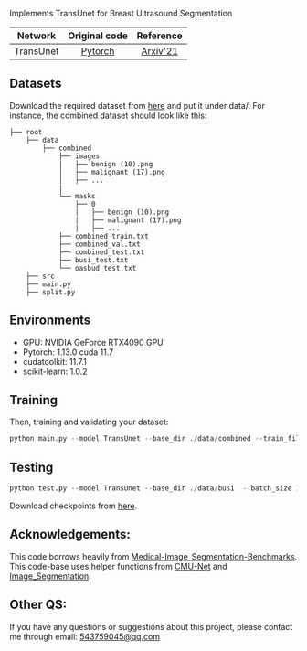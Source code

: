 Implements TransUnet for Breast Ultrasound Segmentation

|     Network     |                        Original code                         |                          Reference                           |
| :-------------: | :----------------------------------------------------------: | :----------------------------------------------------------: |
|    TransUnet    |      [Pytorch](https://github.com/Beckschen/TransUNet)       |       [Arxiv'21](https://arxiv.org/pdf/2102.04306.pdf)       |

## Datasets

Download the required dataset from [here](https://drive.google.com/drive/folders/1vGGN60RbPdRD1mKOE3hmvCYFjEaBBwN-?usp=sharing) and put it under data/. For instance, the combined dataset should look like this:

```
├── root
    ├── data
        ├── combined
            ├── images
            |   ├── benign (10).png
            │   ├── malignant (17).png
            │   ├── ...
            |
            └── masks
                ├── 0
                |   ├── benign (10).png
                |   ├── malignant (17).png
                |   ├── ...
            ├── combined_train.txt
            ├── combined_val.txt
            ├── combined_test.txt
            ├── busi_test.txt
            └── oasbud_test.txt
    ├── src
    ├── main.py
    ├── split.py
```

## Environments

- GPU: NVIDIA GeForce RTX4090 GPU
- Pytorch: 1.13.0 cuda 11.7
- cudatoolkit: 11.7.1
- scikit-learn: 1.0.2

## Training

Then, training and validating your dataset:

```python
python main.py --model TransUnet --base_dir ./data/combined --train_file_dir combined_train.txt --val_file_dir combined_val.txt --base_lr 0.01 --epoch 300 --batch_size 8
```

## Testing

```python
python test.py --model TransUnet --base_dir ./data/busi  --batch_size 1 --test_file_dir busi_test.txt --ckpt ./checkpoint/[checkpoint]
```

Download checkpoints from [here](https://drive.google.com/drive/folders/1hh24cJbeBt5yol8UwkjxyI1iyAfUVrcM?usp=sharing).

## Acknowledgements:

This code borrows heavily from [Medical-Image_Segmentation-Benchmarks](https://github.com/FengheTan9/Medical-Image-Segmentation-Benchmarks). This code-base uses helper functions from [CMU-Net](https://github.com/FengheTan9/CMU-Net) and [Image_Segmentation](https://github.com/LeeJunHyun/Image_Segmentation).

## Other QS:

If you have any questions or suggestions about this project, please contact me through email: 543759045@qq.com
